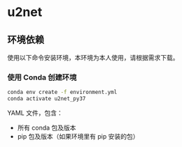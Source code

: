 # u2net
## 环境依赖
使用以下命令安装环境，本环境为本人使用，请根据需求下载。
### 使用 Conda 创建环境
```bash
conda env create -f environment.yml
conda activate u2net_py37
```
YAML 文件，包含：
- 所有 conda 包及版本
- pip 包及版本（如果环境里有 pip 安装的包）